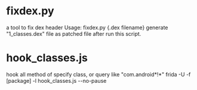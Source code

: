 # fixdex.py
a tool to fix dex header
Usage: fixdex.py {.dex filename}
generate "1_classes.dex" file as patched file after run this script.

# hook_classes.js
hook all method of specify class, or query like "com.android*!*"
frida -U -f [package] -l hook_classes.js --no-pause
